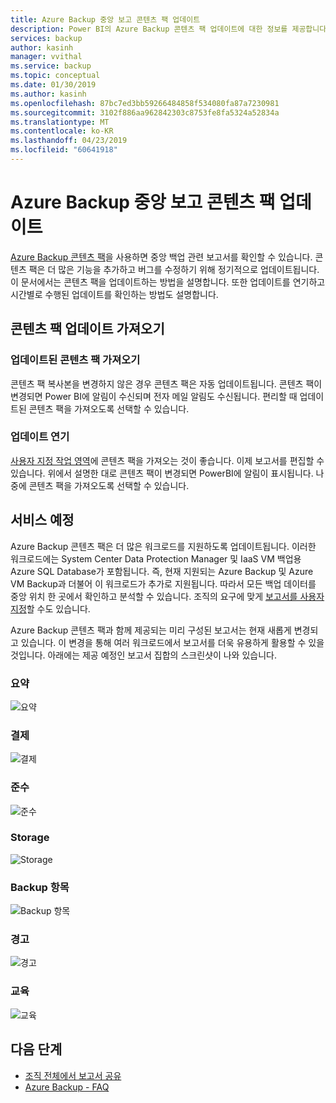 ```yaml
---
title: Azure Backup 중앙 보고 콘텐츠 팩 업데이트
description: Power BI의 Azure Backup 콘텐츠 팩 업데이트에 대한 정보를 제공합니다.
services: backup
author: kasinh
manager: vvithal
ms.service: backup
ms.topic: conceptual
ms.date: 01/30/2019
ms.author: kasinh
ms.openlocfilehash: 87bc7ed3bb59266484858f534080fa87a7230981
ms.sourcegitcommit: 3102f886aa962842303c8753fe8fa5324a52834a
ms.translationtype: MT
ms.contentlocale: ko-KR
ms.lasthandoff: 04/23/2019
ms.locfileid: "60641918"
---
```

# <a name="update-the-azure-backup-central-reporting-content-pack"></a>Azure Backup 중앙 보고 콘텐츠 팩 업데이트 

[Azure Backup 콘텐츠 팩](https://docs.microsoft.com/azure/backup/backup-azure-configure-reports#view-reports-in-power-bi)을 사용하면 중앙 백업 관련 보고서를 확인할 수 있습니다. 콘텐츠 팩은 더 많은 기능을 추가하고 버그를 수정하기 위해 정기적으로 업데이트됩니다. 이 문서에서는 콘텐츠 팩을 업데이트하는 방법을 설명합니다. 또한 업데이트를 연기하고 시간별로 수행된 업데이트를 확인하는 방법도 설명합니다.

## <a name="get-updates-to-the-content-pack"></a>콘텐츠 팩 업데이트 가져오기

### <a name="get-the-updated-content-pack"></a>업데이트된 콘텐츠 팩 가져오기
콘텐츠 팩 복사본을 변경하지 않은 경우 콘텐츠 팩은 자동 업데이트됩니다. 콘텐츠 팩이 변경되면 Power BI에 알림이 수신되며 전자 메일 알림도 수신됩니다. 편리할 때 업데이트된 콘텐츠 팩을 가져오도록 선택할 수 있습니다. 

### <a name="postpone-the-update"></a>업데이트 연기
[사용자 지정 작업 영역](https://youtu.be/26zyOtyHPJM?t=1m57s)에 콘텐츠 팩을 가져오는 것이 좋습니다. 이제 보고서를 편집할 수 있습니다.
위에서 설명한 대로 콘텐츠 팩이 변경되면 PowerBI에 알림이 표시됩니다. 나중에 콘텐츠 팩을 가져오도록 선택할 수 있습니다. 

## <a name="coming-soon"></a>서비스 예정
   
Azure Backup 콘텐츠 팩은 더 많은 워크로드를 지원하도록 업데이트됩니다. 이러한 워크로드에는 System Center Data Protection Manager 및 IaaS VM 백업용 Azure SQL Database가 포함됩니다. 즉, 현재 지원되는 Azure Backup 및 Azure VM Backup과 더불어 이 워크로드가 추가로 지원됩니다. 따라서 모든 백업 데이터를 중앙 위치 한 곳에서 확인하고 분석할 수 있습니다. 조직의 요구에 맞게 [보고서를 사용자 지정](https://youtu.be/26zyOtyHPJM)할 수도 있습니다.

Azure Backup 콘텐츠 팩과 함께 제공되는 미리 구성된 보고서는 현재 새롭게 변경되고 있습니다. 이 변경을 통해 여러 워크로드에서 보고서를 더욱 유용하게 활용할 수 있을 것입니다. 아래에는 제공 예정인 보고서 집합의 스크린샷이 나와 있습니다.

### <a name="summary"></a>요약
   
![요약](./media/backup-azure-central-reporting/AzBackup-Central-Reporting-Summary.png)

### <a name="billing"></a>결제

![결제](./media/backup-azure-central-reporting/AzBackup-Central-Reporting-Billing.png)

### <a name="compliance"></a>준수

![준수](./media/backup-azure-central-reporting/AzBackup-Central-Reporting-Compliance.png)

### <a name="storage"></a>Storage

![Storage](./media/backup-azure-central-reporting/AzBackup-Central-Reporting-Storage.png)

### <a name="backup-items"></a>Backup 항목
![Backup 항목](./media/backup-azure-central-reporting/AzBackup-Central-Reporting-BackupItem.png)

### <a name="alerts"></a>경고

![경고](./media/backup-azure-central-reporting/AzBackup-Central-Reporting-Alerts.png)

### <a name="jobs"></a>교육

![교육](./media/backup-azure-central-reporting/AzBackup-Central-Reporting-Jobs.png)
    

## <a name="next-steps"></a>다음 단계

* [조직 전체에서 보고서 공유](https://youtu.be/26zyOtyHPJM)
* [Azure Backup - FAQ](backup-azure-backup-faq.md)
